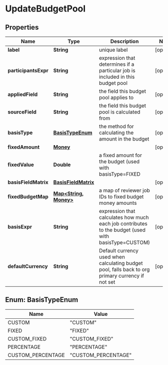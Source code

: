 

# UpdateBudgetPool


## Properties

| Name | Type | Description | Notes |
|------------ | ------------- | ------------- | -------------|
|**label** | **String** | unique label |  [optional] |
|**participantsExpr** | **String** | expression that determines if a particular job is included in this budget pool |  [optional] |
|**appliedField** | **String** | the field this budget pool applies to |  [optional] |
|**sourceField** | **String** | the field this budget pool is calculated from |  [optional] |
|**basisType** | [**BasisTypeEnum**](#BasisTypeEnum) | the method for calculating the amount in the budget |  [optional] |
|**fixedAmount** | [**Money**](Money.md) |  |  [optional] |
|**fixedValue** | **Double** | a fixed amount for the budget (used with basisType&#x3D;FIXED || basisType&#x3D;PERCENTAGE) |  [optional] |
|**basisFieldMatrix** | [**BasisFieldMatrix**](BasisFieldMatrix.md) |  |  [optional] |
|**fixedBudgetMap** | [**Map&lt;String, Money&gt;**](Money.md) | a map of reviewer job IDs to fixed budget money amounts |  [optional] |
|**basisExpr** | **String** | expression that calculates how much each job contributes to the budget (used with basisType&#x3D;CUSTOM) |  [optional] |
|**defaultCurrency** | **String** | Default currency used when calculating budget pool, falls back to org primary currency if not set |  [optional] |



## Enum: BasisTypeEnum

| Name | Value |
|---- | -----|
| CUSTOM | &quot;CUSTOM&quot; |
| FIXED | &quot;FIXED&quot; |
| CUSTOM_FIXED | &quot;CUSTOM_FIXED&quot; |
| PERCENTAGE | &quot;PERCENTAGE&quot; |
| CUSTOM_PERCENTAGE | &quot;CUSTOM_PERCENTAGE&quot; |



